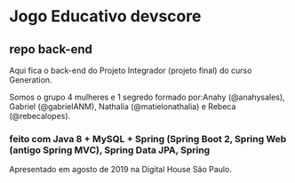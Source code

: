 # Jogo Educativo devscore
## repo back-end

Aqui fica o back-end do Projeto Integrador (projeto final) do curso Generation.

Somos o grupo 4 mulheres e 1 segredo formado por:Anahy (@anahysales), Gabriel (@gabrielANM), Nathalia (@matielonathalia) e Rebeca (@rebecalopes). 

### feito com Java 8 + MySQL + Spring (Spring Boot 2, Spring Web (antigo Spring MVC), Spring  Data JPA, Spring  

Apresentado em agosto de 2019 na Digital House São Paulo. 

